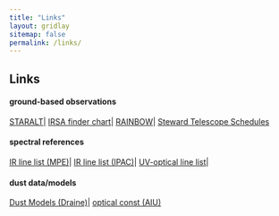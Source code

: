 ```yaml
---
title: "Links"
layout: gridlay
sitemap: false
permalink: /links/
---
```


<style>
img{
  border-radius: 10px;
}
.col-md-3 {
  margin-top:10px;
  margin-bottom:10px;
  padding:0px;
  display:block;
  overflow:hidden;
  text-align:center;
  display: table-cell;
  background: white;
  border-radius: 20px;
  height: auto;
}
iframe {
  margin:0;
  padding:0;
  width: 175px;
  display: inline;
  vertical-align: middle;
}
</style>

## Links
#### ground-based observations
[STARALT](http://catserver.ing.iac.es/staralt/)| [IRSA finder chart](https://irsa.ipac.caltech.edu/applications/finderchart/?__action=layout.showDropDown&)| [RAINBOW](https://arcoirix.cab.inta-csic.es/Rainbow_navigator_public/)| [Steward Telescope Schedules](http://james.as.arizona.edu/~psmith/schedules/schedules.html)

#### spectral references
[IR line list (MPE)](https://www.mpe.mpg.de/ir/ISO/linelists/index.html)| [IR line list (IPAC)](https://www.ipac.caltech.edu/iso/lws/ir_lines.html)| [UV-optical line list](http://astronomy.nmsu.edu/drewski/tableofemissionlines.html)|

#### dust data/models
[Dust Models (Draine)](https://www.astro.princeton.edu/~draine/dust/dust.html)| [optical const (AIU)](https://www.astro.uni-jena.de/index.php/laboratory/databases.html)
